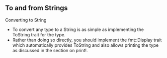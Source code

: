 ## To and from Strings

Converting to String

- To convert any type to a String is as simple as implementing the ToString trait for the type.
- Rather than doing so directly, you should implement the fmt::Display trait which automatically provides ToString and also allows printing the type as discussed in the section on print!.